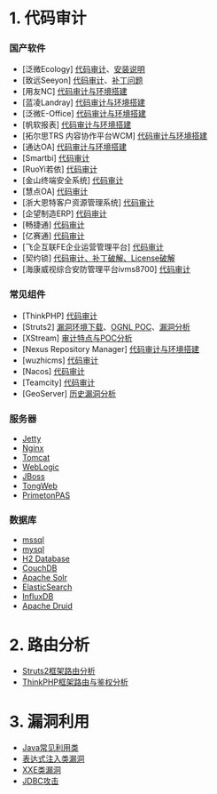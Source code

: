 # 1. 代码审计
### 国产软件

* [泛微Ecology] [代码审计](Java_OA/EcologyAudit.md)、[安装说明](Java_OA/Ecology9_install.md)
* [致远Seeyon] [代码审计](Java_OA/SeeyonAudit.md)、[补丁问题](Java_OA/Seeyon_clazzDecompile.md)
* [用友NC] [代码审计与环境搭建](Java_OA/yongyou_NC_Audit.md)
* [蓝凌Landray] [代码审计与环境搭建](Java_OA/LandrayEkpAudit.md)
* [泛微E-Office] [代码审计与环境搭建](Other_OA/%E6%B3%9B%E5%BE%AEE-Office.md)
* [帆软报表] [代码审计与环境搭建](Java_OA/FineReportAudit.md)
* [拓尔思TRS 内容协作平台WCM] [代码审计与环境搭建](Java_OA/WCM_Audit.md)
* [通达OA] [代码审计与环境搭建](Other_OA/%E9%80%9A%E8%BE%BEOA.md)
* [Smartbi] [代码审计](Java_OA/Smartbi_Audit.md)
* [RuoYi若依] [代码审计](Java_OA/RuoYi.md)
* [金山终端安全系统] [代码审计](Other_OA/%E9%87%91%E5%B1%B1%E7%BB%88%E7%AB%AF%E5%AE%89%E5%85%A8%E7%B3%BB%E7%BB%9F.md)
* [慧点OA] [代码审计](Java_OA/huidianOA.md)
* [浙大恩特客户资源管理系统] [代码审计](Java_OA/entCRM.md)
* [企望制造ERP] [代码审计](Java_OA/qiwangzhizao.md)
* [畅捷通] [代码审计](Other_OA/Chanjet.md)
* [亿赛通] [代码审计](Java_OA/CDGServer3_old.md)
* [飞企互联FE企业运营管理平台] [代码审计](Java_OA/FEOAv6.51.md)
* [契约锁] [代码审计、补丁破解、License破解](https://blog.csdn.net/baidu_25299117/article/details/139990814?spm=1001.2014.3001.5502)
* [海康威视综合安防管理平台ivms8700] [代码审计](https://blog.csdn.net/baidu_25299117/article/details/140634959?spm=1001.2014.3001.5502)

### 常见组件

* [ThinkPHP] [代码审计](Other_OA/ThinkPHP.md)
* [Struts2] [漏洞环境下载](https://github.com/ax1sX/SecurityList/tree/main/Struts2/demo)、[OGNL POC](Struts2/POC%E8%A7%A3%E6%9E%90.md)、[漏洞分析](Struts2/Struts2%E6%BC%8F%E6%B4%9E%E5%88%86%E6%9E%90.md)
* [XStream] [审计特点与POC分析](Java_OA/xstream.md)
* [Nexus Repository Manager] [代码审计与环境搭建](Java_OA/Nexus%20Repository%20Manager%20Audit.md)
* [wuzhicms] [代码审计](Other_OA/wuzhicms.md)
* [Nacos] [代码审计](Java_OA/NacosAudit.md)
* [Teamcity] [代码审计](Java_OA/Teamcity_Audit.md)
* [GeoServer] [历史漏洞分析](https://blog.csdn.net/baidu_25299117/article/details/140305513?spm=1001.2014.3001.5502)

### 服务器

* [Jetty](Server/Jetty.md)
* [Nginx](Server/Nginx.md)
* [Tomcat](Server/Tomcat.md)
* [WebLogic](Server/Weblogic.md)
* [JBoss](Server/Jboss.md)
* [TongWeb](Server/TongWeb.md)
* [PrimetonPAS](Server/PrimetonPASAudit.md)

### 数据库

* [mssql](Database/mssql.md)
* [mysql](Database/mysql.md)
* [H2 Database](Database/H2%20Database.md)
* [CouchDB](Database/CouchDB.md)
* [Apache Solr](Database/Apache%20Solr.md)
* [ElasticSearch](Database/ElasticSearch.md)
* [InfluxDB](Database/InfluxDB.md)
* [Apache Druid](Database/Apache%20Druid.md)

# 2. 路由分析
* [Struts2框架路由分析](Java_OA/Route_Struts2.md)
* [ThinkPHP框架路由与鉴权分析](Other_OA/Thinkphp框架鉴权分析.md)

# 3. 漏洞利用

* [Java常见利用类](JavaVulType/%E5%B8%B8%E8%A7%81%E5%88%A9%E7%94%A8%E7%B1%BB.md)
* [表达式注入类漏洞](JavaVulType/Expression.md)
* [XXE类漏洞](JavaVulType/XXE.md)
* [JDBC攻击](JavaVulType/JDBC.md)
